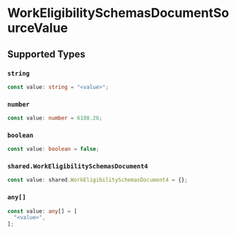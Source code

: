 # WorkEligibilitySchemasDocumentSourceValue


## Supported Types

### `string`

```typescript
const value: string = "<value>";
```

### `number`

```typescript
const value: number = 6188.26;
```

### `boolean`

```typescript
const value: boolean = false;
```

### `shared.WorkEligibilitySchemasDocument4`

```typescript
const value: shared.WorkEligibilitySchemasDocument4 = {};
```

### `any[]`

```typescript
const value: any[] = [
  "<value>",
];
```

